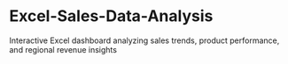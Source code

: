 # Excel-Sales-Data-Analysis
Interactive Excel dashboard analyzing sales trends, product performance, and regional revenue insights
